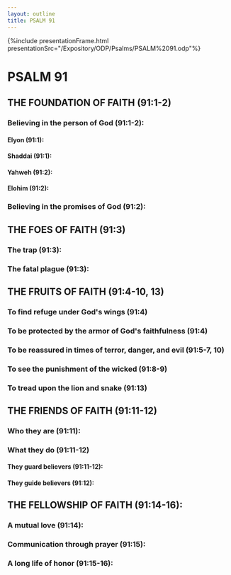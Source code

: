 ```yaml
---
layout: outline
title: PSALM 91
---
```

{%include presentationFrame.html presentationSrc="/Expository/ODP/Psalms/PSALM%2091.odp"%}

# PSALM 91 
## THE FOUNDATION OF FAITH (91:1-2) 
###  Believing in the person of God (91:1-2): 
####  Elyon (91:1): 
####  Shaddai (91:1): 
####  Yahweh (91:2): 
####  Elohim (91:2): 
###  Believing in the promises of God (91:2): 
## THE FOES OF FAITH (91:3) 
###  The trap (91:3): 
###  The fatal plague (91:3): 
## THE FRUITS OF FAITH (91:4-10, 13) 
###  To find refuge under God\'s wings (91:4) 
###  To be protected by the armor of God\'s faithfulness (91:4) 
###  To be reassured in times of terror, danger, and evil (91:5-7, 10) 
###  To see the punishment of the wicked (91:8-9) 
###  To tread upon the lion and snake (91:13) 
## THE FRIENDS OF FAITH (91:11-12) 
###  Who they are (91:11): 
###  What they do (91:11-12) 
####  They guard believers (91:11-12): 
####  They guide believers (91:12): 
## THE FELLOWSHIP OF FAITH (91:14-16): 
###  A mutual love (91:14): 
###  Communication through prayer (91:15): 
###  A long life of honor (91:15-16): 
